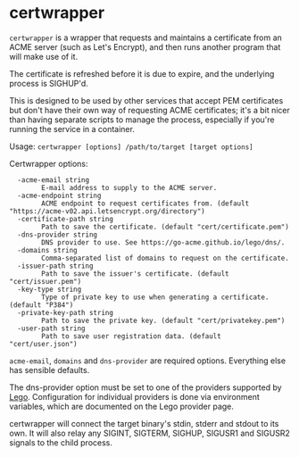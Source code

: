 # certwrapper

`certwrapper` is a wrapper that requests and maintains a certificate from an ACME server (such as
Let's Encrypt), and then runs another program that will make use of it.

The certificate is refreshed before it is due to expire, and the underlying process is SIGHUP'd.

This is designed to be used by other services that accept PEM certificates but don't have their
own way of requesting ACME certificates; it's a bit nicer than having separate scripts to manage
the process, especially if you're running the service in a container.

Usage: `certwrapper [options] /path/to/target [target options]`

Certwrapper options:

```
  -acme-email string
        E-mail address to supply to the ACME server.
  -acme-endpoint string
        ACME endpoint to request certificates from. (default "https://acme-v02.api.letsencrypt.org/directory")
  -certificate-path string
        Path to save the certificate. (default "cert/certificate.pem")
  -dns-provider string
        DNS provider to use. See https://go-acme.github.io/lego/dns/.
  -domains string
        Comma-separated list of domains to request on the certificate.
  -issuer-path string
        Path to save the issuer's certificate. (default "cert/issuer.pem")
  -key-type string
        Type of private key to use when generating a certificate. (default "P384")
  -private-key-path string
        Path to save the private key. (default "cert/privatekey.pem")
  -user-path string
        Path to save user registration data. (default "cert/user.json")
```

`acme-email`, `domains` and `dns-provider` are required options. Everything else has sensible defaults.

The dns-provider option must be set to one of the providers supported by [Lego](https://go-acme.github.io/lego/dns/).
Configuration for individual providers is done via environment variables, which are documented on the Lego provider
page.

certwrapper will connect the target binary's stdin, stderr and stdout to its own. It will also relay any
SIGINT, SIGTERM, SIGHUP, SIGUSR1 and SIGUSR2 signals to the child process.
